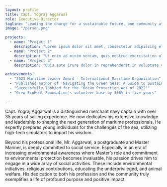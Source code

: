 ```yaml
---
layout: profile
title: Capt. Yograj Aggarwal
role: Executive Director
tagline: "Leading the charge for a sustainable future, one community at a time."
image: "/person.png"

projects:
  - name: "Project 1"
    description: "Lorem ipsum dolor sit amet, consectetur adipiscing elit. Sed do eiusmod tempor incididunt ut labore et dolore magna aliqua."
  - name: "Project 2"
    description: "Ut enim ad minim veniam, quis nostrud exercitation ullamco laboris nisi ut aliquip ex ea commodo consequat."
  - name: "Project 3"
    description: "Duis aute irure dolor in reprehenderit in voluptate velit esse cillum dolore eu fugiat nulla pariatur."

achievements:
  - "2023 Maritime Leader Award - International Maritime Organization"
  - "Published author of 'Navigating the Green Seas: A Guide to Sustainable Shipping'"
  - "Successfully lobbied for the 'Ocean Protection Act of 2022'"
  - "Grew EcoHeal Foundation's volunteer base by 300% in five years"

---
```


Capt. Yograj Aggarwal is a distinguished merchant navy captain with over 35 years of sailing experience. He now dedicates his extensive knowledge and leadership to shaping the next generation of maritime professionals. He expertly prepares young individuals for the challenges of the sea, utilizing high-tech simulators to impart his wisdom.

Beyond his professional life, Mr. Aggarwal, a postgraduate and Master Mariner, is deeply committed to social service. Especially in an era of increasing environmental awareness where Master’s role and commitment to environmental protection becomes invaluable, his passion drives him to engage in a wide array of social activities. These include environmental initiatives, religious contributions, educating the underprivileged, and animal welfare. His dedication to both his profession and the community truly exemplifies a life of profound purpose and positive impact.
